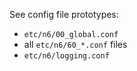 See config file prototypes:

* `etc/n6/00_global.conf`
* all `etc/n6/60_*.conf` files
* `etc/n6/logging.conf`
